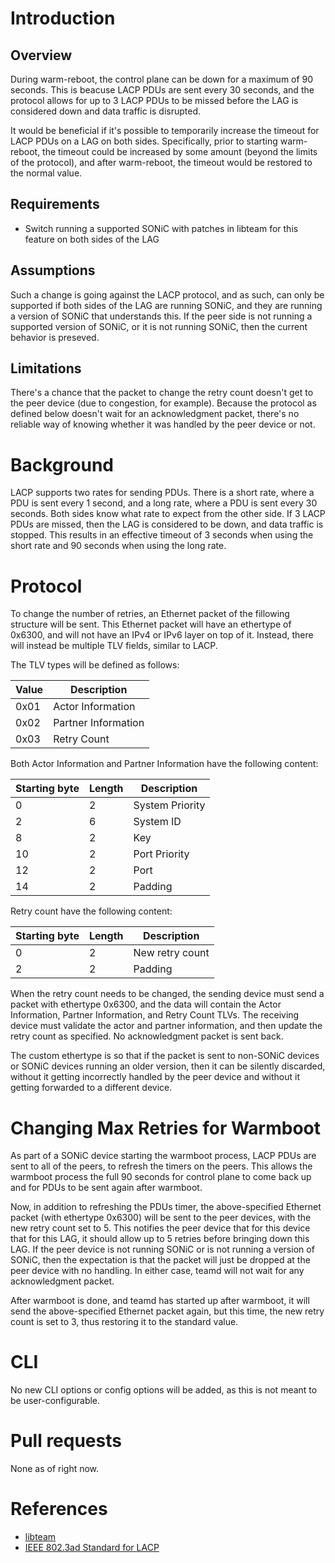 # Introduction
## Overview

During warm-reboot, the control plane can be down for a maximum of 90 seconds.
This is beacuse LACP PDUs are sent every 30 seconds, and the protocol allows for
up to 3 LACP PDUs to be missed before the LAG is considered down and data
traffic is disrupted.

It would be beneficial if it's possible to temporarily increase the timeout for
LACP PDUs on a LAG on both sides. Specifically, prior to starting warm-reboot,
the timeout could be increased by some amount (beyond the limits of the
protocol), and after warm-reboot, the timeout would be restored to the normal
value.

## Requirements

- Switch running a supported SONiC with patches in libteam for this feature on
  both sides of the LAG

## Assumptions

Such a change is going against the LACP protocol, and as such, can only be
supported if both sides of the LAG are running SONiC, and they are running a
version of SONiC that understands this. If the peer side is not running a
supported version of SONiC, or it is not running SONiC, then the current
behavior is preseved.

## Limitations

There's a chance that the packet to change the retry count doesn't get to the
peer device (due to congestion, for example). Because the protocol as defined
below doesn't wait for an acknowledgment packet, there's no reliable way of
knowing whether it was handled by the peer device or not.

# Background

LACP supports two rates for sending PDUs. There is a short rate, where a PDU is
sent every 1 second, and a long rate, where a PDU is sent every 30 seconds. Both
sides know what rate to expect from the other side. If 3 LACP PDUs are missed,
then the LAG is considered to be down, and data traffic is stopped. This results
in an effective timeout of 3 seconds when using the short rate and 90 seconds
when using the long rate.

# Protocol

To change the number of retries, an Ethernet packet of the fillowing structure
will be sent. This Ethernet packet will have an ethertype of 0x6300, and will
not have an IPv4 or IPv6 layer on top of it. Instead, there will instead be
multiple TLV fields, similar to LACP.

The TLV types will be defined as follows:

| Value | Description         |
|-------|---------------------|
| 0x01  | Actor Information   |
| 0x02  | Partner Information |
| 0x03  | Retry Count         |

Both Actor Information and Partner Information have the following content:

| Starting byte | Length | Description     |
|---------------|--------|-----------------|
|      0        |   2    | System Priority |
|      2        |   6    | System ID       |
|      8        |   2    | Key             |
|     10        |   2    | Port Priority   |
|     12        |   2    | Port            |
|     14        |   2    | Padding         |

Retry count have the following content:

| Starting byte | Length | Description     |
|---------------|--------|-----------------|
|      0        |   2    | New retry count |
|      2        |   2    | Padding         |

When the retry count needs to be changed, the sending device must send a packet
with ethertype 0x6300, and the data will contain the Actor Information, Partner
Information, and Retry Count TLVs. The receiving device must validate the actor
and partner information, and then update the retry count as specified. No
acknowledgment packet is sent back.

The custom ethertype is so that if the packet is sent to non-SONiC devices
or SONiC devices running an older version, then it can be silently discarded,
without it getting incorrectly handled by the peer device and without it getting
forwarded to a different device.

# Changing Max Retries for Warmboot

As part of a SONiC device starting the warmboot process, LACP PDUs are sent to
all of the peers, to refresh the timers on the peers. This allows the warmboot
process the full 90 seconds for control plane to come back up and for PDUs to be
sent again after warmboot.

Now, in addition to refreshing the PDUs timer, the above-specified Ethernet
packet (with ethertype 0x6300) will be sent to the peer devices, with the new
retry count set to 5. This notifies the peer device that for this device that
for this LAG, it should allow up to 5 retries before bringing down this LAG. If
the peer device is not running SONiC or is not running a version of SONiC, then
the expectation is that the packet will just be dropped at the peer device with
no handling. In either case, teamd will not wait for any acknowledgment packet.

After warmboot is done, and teamd has started up after warmboot, it will send
the above-specified Ethernet packet again, but this time, the new retry count is
set to 3, thus restoring it to the standard value.

# CLI

No new CLI options or config options will be added, as this is not meant to be
user-configurable.

# Pull requests

None as of right now.

# References

- [libteam](https://github.com/jpirko/libteam)
- [IEEE 802.3ad Standard for LACP](http://www.ieee802.org/3/ad/public/mar99/seaman_1_0399.pdf)
